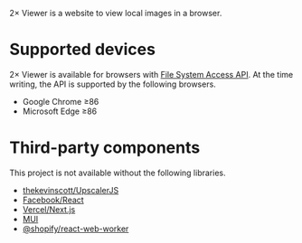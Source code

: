 2× Viewer is a website to view local images in a browser. 

# Supported devices

2× Viewer is available for browsers with [File System Access API](https://web.dev/file-system-access/). At the time writing, the API is supported by the following browsers. 

- Google Chrome ≥86
- Microsoft Edge ≥86

# Third-party components

This project is not available without the following libraries. 

- [thekevinscott/UpscalerJS](https://github.com/thekevinscott/UpscalerJS)
- [Facebook/React](https://github.com/facebook/react)
- [Vercel/Next.js](https://github.com/vercel/next.js)
- [MUI](https://github.com/mui-org/material-ui)
- [@shopify/react-web-worker](https://www.npmjs.com/package/@shopify/react-web-worker)